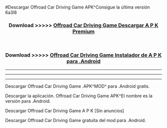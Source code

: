 #Descargar Offroad Car Driving Game  APK^Consigue la última versión 6a3l8



<div align="center">
<h3>Download >>>>> <a href="https://es-sites.web.app/?es= Offroad Car Driving Game ">Offroad Car Driving Game  Descargar A P K Premium</a></h3><br>

<h3>Download >>>>> <a href="https://es-sites.web.app/?es= Offroad Car Driving Game ">Offroad Car Driving Game  Instalador de A P K para .Android</a></h3>
</div>


----------------------------------------------------------

----------------------------------------------------------

----------------------------------------------------------

Descargar Offroad Car Driving Game  .APK^MOD^ para .Android gratis.

Descargar la aplicación. Offroad Car Driving Game  APK^El nombre es la versión para .Android.

Descargar Offroad Car Driving Game  A P K [Sin anuncios]

Descargar Offroad Car Driving Game  gratuita del mod para .Android.